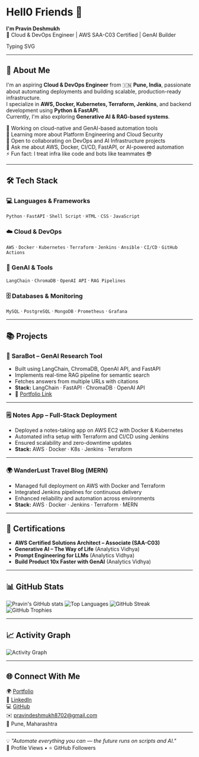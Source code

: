 # Hell0 Friends 👋  
**I'm Pravin Deshmukh**  
🚀 Cloud & DevOps Engineer | AWS SAA-C03 Certified | GenAI Builder  

Typing SVG

---

## 🚀 About Me
I'm an aspiring **Cloud & DevOps Engineer** from 🇮🇳 **Pune, India**, passionate about automating deployments and building scalable, production-ready infrastructure.  
I specialize in **AWS, Docker, Kubernetes, Terraform, Jenkins**, and backend development using **Python & FastAPI**.  
Currently, I'm also exploring **Generative AI & RAG-based systems**.

🔭 Working on cloud-native and GenAI-based automation tools  
🌱 Learning more about Platform Engineering and Cloud Security  
👯 Open to collaborating on DevOps and AI Infrastructure projects  
💬 Ask me about AWS, Docker, CI/CD, FastAPI, or AI-powered automation  
⚡ Fun fact: I treat infra like code and bots like teammates 😎  

---

## 🛠️ Tech Stack

### 💻 Languages & Frameworks  
`Python` · `FastAPI` · `Shell Script` · `HTML` · `CSS` · `JavaScript`

### ☁️ Cloud & DevOps  
`AWS` · `Docker` · `Kubernetes` · `Terraform` · `Jenkins` · `Ansible` · `CI/CD` · `GitHub Actions`

### 🧠 GenAI & Tools  
`LangChain` · `ChromaDB` · `OpenAI API` · `RAG Pipelines`

### 🗄️ Databases & Monitoring  
`MySQL` · `PostgreSQL` · `MongoDB` · `Prometheus` · `Grafana`

---

## 📚 Projects

### 🧩 **SaraBot – GenAI Research Tool**
- Built using LangChain, ChromaDB, OpenAI API, and FastAPI  
- Implements real-time RAG pipeline for semantic search  
- Fetches answers from multiple URLs with citations  
- **Stack:** LangChain · FastAPI · ChromaDB · OpenAI API  
- 🔗 [Portfolio Link](https://pravindeshmukh8702.github.io/portfolio)

---

### 🗒️ **Notes App – Full-Stack Deployment**
- Deployed a notes-taking app on AWS EC2 with Docker & Kubernetes  
- Automated infra setup with Terraform and CI/CD using Jenkins  
- Ensured scalability and zero-downtime updates  
- **Stack:** AWS · Docker · K8s · Jenkins · Terraform

---

### 🌍 **WanderLust Travel Blog (MERN)**
- Managed full deployment on AWS with Docker and Terraform  
- Integrated Jenkins pipelines for continuous delivery  
- Enhanced reliability and automation across environments  
- **Stack:** AWS · Docker · Jenkins · Terraform · MERN

---

## 🏅 Certifications
- **AWS Certified Solutions Architect – Associate (SAA-C03)**  
- **Generative AI – The Way of Life** (Analytics Vidhya)  
- **Prompt Engineering for LLMs** (Analytics Vidhya)  
- **Build Product 10x Faster with GenAI** (Analytics Vidhya)

---

## 📊 GitHub Stats
![Pravin's GitHub stats](https://github-readme-stats.vercel.app/api?username=pravindeshmukh8702&show_icons=true&theme=radical)
![Top Languages](https://github-readme-stats.vercel.app/api/top-langs/?username=pravindeshmukh8702&layout=compact&theme=radical)
![GitHub Streak](https://github-readme-streak-stats.herokuapp.com/?user=pravindeshmukh8702&theme=radical)
![GitHub Trophies](https://github-profile-trophy.vercel.app/?username=pravindeshmukh8702&theme=radical&margin-w=10)

---

## 📈 Activity Graph
![Activity Graph](https://github-readme-activity-graph.vercel.app/graph?username=pravindeshmukh8702&theme=react-dark&hide_border=true)

---

## 🌐 Connect With Me
🌍 [Portfolio](https://pravindeshmukh8702.github.io/portfolio)  
💼 [LinkedIn](https://www.linkedin.com/in/pravindeshmukh8702/)  
💻 [GitHub](https://github.com/pravindeshmukh8702)  
✉️ pravindeshmukh8702@gmail.com  
📍 Pune, Maharashtra  

---

💡 *"Automate everything you can — the future runs on scripts and AI."*  
👀 Profile Views • ⭐ GitHub Followers
